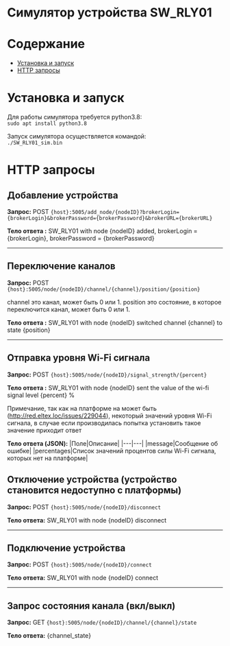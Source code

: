 # Симулятор устройства SW_RLY01

# Содержание
- [Установка и запуск](#установка-и-запуск)
- [HTTP запросы](#http-запросы)


# Установка и запуск
Для работы симулятора требуется python3.8:<br>
`sudo apt install python3.8`

Запуск симулятора осуществляется командой:<br>
`./SW_RLY01_sim.bin`


# HTTP запросы
## Добавление устройства

**Запрос:** POST `{host}:5005/add_node/{nodeID}?brokerLogin={brokerLogin}&brokerPassword={brokerPassword}&brokerURL={brokerURL}`

**Тело ответа :** SW_RLY01 with node {nodeID} added, brokerLogin = {brokerLogin}, brokerPassword = {brokerPassword}

---
## Переключение каналов
**Запрос:** POST `{host}:5005/node/{nodeID}/channel/{channel}/position/{position}`

channel это канал, может быть 0 или 1.
position это состояние, в которое переключится канал, может быть 0 или 1.

**Тело ответа :** SW_RLY01 with node {nodeID} switched channel {channel} to state {position}

---
## Отправка уровня Wi-Fi сигнала
**Запрос:** POST `{host}:5005/node/{nodeID}/signal_strength/{percent}`

**Тело ответа :** SW_RLY01 with node {nodeID} sent the value of the wi-fi signal level {percent} %

Примечание, так как на платформе на может быть (http://red.eltex.loc/issues/229044), некоторый значений уровня Wi-Fi сигнала, в случае если производилась попытка установить такое значение приходит ответ

**Тело ответа (JSON):** 
|Поле|Описание|
|---|---|
|message|Сообщение об ошибке|
|percentages|Список значений процентов силы Wi-Fi сигнала, которых нет на платформе|

## Отключение устройства (устройство становится недоступно с платформы)
**Запрос:** POST `{host}:5005/node/{nodeID}/disconnect`

**Тело ответа:** SW_RLY01 with node {nodeID} disconnect

---
## Подключение устройства
**Запрос:** POST `{host}:5005/node/{nodeID}/connect`

**Тело ответа:** SW_RLY01 with node {nodeID} connect

---
## Запрос состояния канала (вкл/выкл)
**Запрос:** GET `{host}:5005/node/{nodeID}/channel/{channel}/state`

**Тело ответа:** {channel_state}
